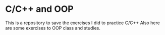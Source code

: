 # C/C++ and OOP

This is a repository to save the exercises I did to practice C/C++ 
Also here are some exercises to OOP class and studies.
